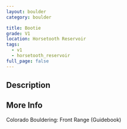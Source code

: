 ```yaml
---
layout: boulder
category: boulder

title: Bootie
grade: V1
location: Horsetooth Reservoir
tags:
  - v1
  - horsetooth_reservoir
full_page: false
---
```


## Description


## More Info
Colorado Bouldering: Front Range (Guidebook)

